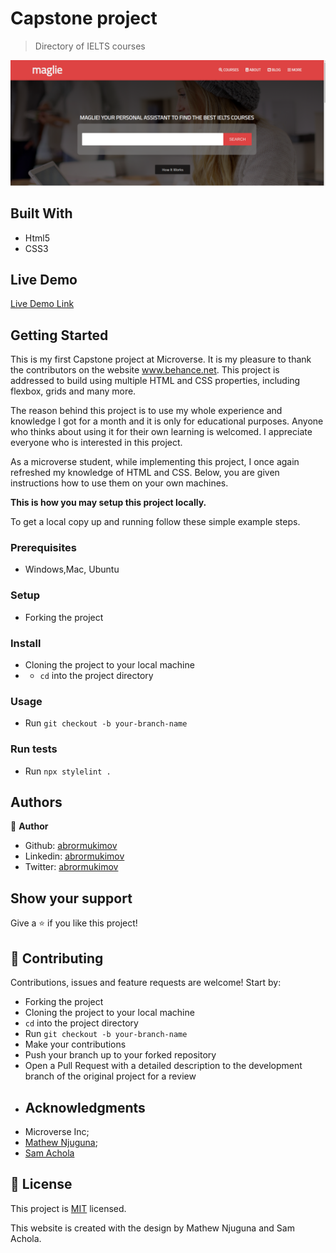 # Capstone project

> Directory of IELTS courses


![screenshot](/images/screenshot.png)


## Built With

- Html5
- CSS3

## Live Demo

[Live Demo Link](https://rawcdn.githack.com/abrormukimov/ielts-directory/8e49ddb170cbc1bf8008d461ff9ff1d5de0a97bb/index.html)

## Getting Started

  This is my first Capstone project at Microverse. It is my pleasure to thank the contributors on the website www.behance.net. This project is addressed to build using multiple HTML and CSS properties, including flexbox, grids and many more.  

  The reason behind this project is to use my whole experience and knowledge I got for a month and it is only for educational purposes. Anyone who thinks about using it for their own learning is welcomed. I appreciate everyone who is interested in this project.

  As a microverse student, while implementing this project, I once again refreshed my knowledge of HTML and CSS. Below, you are given instructions how to use them on your own machines.

**This is how you may setup this project locally.**


To get a local copy up and running follow these simple example steps.

### Prerequisites
  * Windows,Mac, Ubuntu

### Setup
* Forking the project

### Install
* Cloning the project to your local machine
* * `cd` into the project directory

### Usage
* Run `git checkout -b your-branch-name`

### Run tests
* Run `npx stylelint .`


## Authors

👤 **Author**

- Github: [abrormukimov](https://github.com/abrormukimov)
- Linkedin: [abrormukimov](https://www.linkedin.com/in/abrormukimov)
- Twitter: [abrormukimov](https://www.twitter.com/abrormukimov)

## Show your support

Give a ⭐️ if you like this project!

## 🤝 Contributing

Contributions, issues and feature requests are welcome! Start by:
* Forking the project
* Cloning the project to your local machine
* `cd` into the project directory
* Run `git checkout -b your-branch-name`
* Make your contributions
* Push your branch up to your forked repository
* Open a Pull Request with a detailed description to the development branch of the original project for a review
* ## Acknowledgments

- Microverse Inc;
- [Mathew Njuguna](https://www.behance.net/mathewnjuguna);
- [Sam Achola](https://www.behance.net/aweSam)

## 📝 License

This project is [MIT](https://opensource.org/licenses/MIT) licensed.

This website is created with the design by Mathew Njuguna and Sam Achola.
